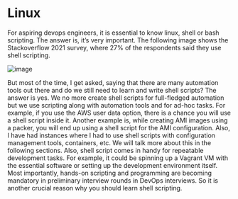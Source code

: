 # Linux 

For aspiring devops engineers, it is essential to know linux, shell or bash scripting. The answer is, it’s very important. The following image shows the Stackoverflow 2021 survey, where 27% of the respondents said they use shell scripting.

![image](https://user-images.githubusercontent.com/96629547/176879436-344dca34-801c-42d1-ad77-1c5d2a8c1c38.png)

But most of the time, I get asked, saying that there are many automation tools out there and do we still need to learn and write shell scripts? The answer is yes. We no more create shell scripts for full-fledged automation but we use scripting along with automation tools and for ad-hoc tasks.
For example, if you use the AWS user data option, there is a chance you will use a shell script inside it. Another example is, while creating AMI images using a packer, you will end up using a shell script for the AMI configuration. Also, I have had instances where I had to use shell scripts with configuration management tools, containers, etc. We will talk more about this in the following sections.
Also, shell script comes in handy for repeatable development tasks. For example, it could be spinning up a Vagrant VM with the essential software or setting up the development environment itself.
Most importantly, hands-on scripting and programming are becoming mandatory in preliminary interview rounds in DevOps interviews. So it is another crucial reason why you should learn shell scripting.

